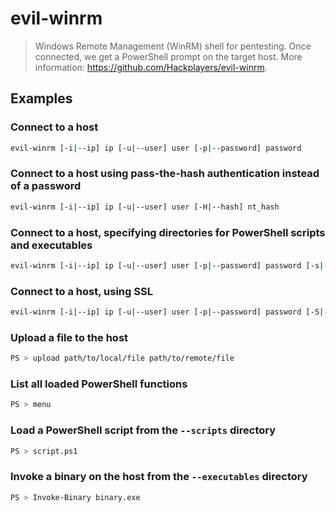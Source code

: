 # evil-winrm

> Windows Remote Management (WinRM) shell for pentesting. Once connected, we get a PowerShell prompt on the target host. More information: <https://github.com/Hackplayers/evil-winrm>.

## Examples

### Connect to a host

```bash
evil-winrm [-i|--ip] ip [-u|--user] user [-p|--password] password
```

### Connect to a host using pass-the-hash authentication instead of a password

```bash
evil-winrm [-i|--ip] ip [-u|--user] user [-H|--hash] nt_hash
```

### Connect to a host, specifying directories for PowerShell scripts and executables

```bash
evil-winrm [-i|--ip] ip [-u|--user] user [-p|--password] password [-s|--scripts] path/to/scripts [-e|--executables] path/to/executables
```

### Connect to a host, using SSL

```bash
evil-winrm [-i|--ip] ip [-u|--user] user [-p|--password] password [-S|--ssl] [-c|--pub-key] path/to/pubkey [-k|--priv-key] path/to/privkey
```

### Upload a file to the host

```bash
PS > upload path/to/local/file path/to/remote/file
```

### List all loaded PowerShell functions

```bash
PS > menu
```

### Load a PowerShell script from the `--scripts` directory

```bash
PS > script.ps1
```

### Invoke a binary on the host from the `--executables` directory

```bash
PS > Invoke-Binary binary.exe
```
